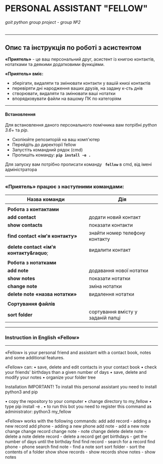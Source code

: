 # **PERSONAL ASSISTANT "FELLOW"**
###### goit python group project - group №2

------------
##  Опис та інструкція по роботі з асистентом

**«Приятель»** - це ваш персональний друг, асистент із книгою контактів, нотатками та деякими додатковими функціями.

**«Приятель» вміє:**
- зберігати, видаляти та змінювати контакти у вашій книзі контактів
- перевіряти дні народження ваших друзів, на задану к-сть днів
- створювати, видаляти та змінювати ваші нотатки
- впорядковувати файли на вашому ПК по категоріям
------------

#### Встановлення

Для встановлення даного персонального помічника вам потрібні *python 3.6*+ та *pip*.

- Скопіюйте репозиторій на ваш комп'ютер
- Перейдіть до директорії fellow
- Запустіть командний рядок (cmd)
- Пропишіть команду: **`pip install -e .`**

Для запуску вам потрібно прописати команду **` fellow`** в cmd, від імені адміністратора 

------------

###  «Приятель» працює з наступними командами:

| Назва команди |  Дія |
| ------------ | ------------ |
|||
|**Робота з контактами**||
| **add contact** | додати новий контакт |
| **show contacts**  | показати контакти |
| **find contact &laquo;ім&#39;я контакту&raquo;**  | знайти номер телефону контакту |
| **delete contact &laquo;ім&#39;я контакту&raquo**;  | видалити контакт |
|||
|**Робота з нотатками**||
| **add note** | додавання нової нотатки |
| **show notes** | показати нотатки |
| **change note** | зміна нотатки |
| **delete note &laquo;назва нотатки&raquo;** | видалення нотатки |
|||
|**Сортування файлів**||
| **sort folder** | сортування вмісту у заданій папці |
------------
### Instruction in English «Fellow»
------------

«Fellow» is your personal friend and assistant with a contact book, notes and some additional features.

«Fellow» can: • save, delete and edit contacts in your contact book • check your friends' birthdays than a given number of days • save, delete and modify your notes • organize your folder tree

Installation IMPORTANT! To install this personal assistant you need to install python3 and pip

• copy the repository to your computer • change directory to my_fellow • type pip install -e . • to run this bot you need to register this command as administrator: python3 my_fellow

«Fellow» works with the following commands: add add record - adding a new record add phone - adding a new phone add note - add a new note change change record change note - note change delete delete note - delete a note delete record - delete a record get get birthdays - get the number of days until the birthday find find record - search for a record find phone - phone search find note - find a note sort sort folder - sort the contents of a folder show show records - show records show notes - show notes
